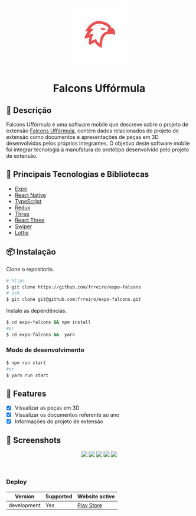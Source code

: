 <div align="center" >
  <img width="150px" src="./assets/custom/adaptive-icon.png" alt="falcons-logo" width="400">
  <br>
  <br>
  <h1>Falcons Uffórmula</h1>
</div>

## 📝 Descrição


Falcons Uffórmula é uma software mobile que descreve sobre o projeto de extensão [Falcons Uffórmula](https://www.linkedin.com/company/falcons-ufformula-sae/), contém dados relacionados do projeto de extensão como documentos e apresentações de peças em 3D desenvolvidas pelos próprios integrantes. O objetivo deste software mobile foi integrar tecnologia à manufatura do protótipo desenvolvido pelo projeto de extensão.

## 🚀 Principais Tecnologias e Bibliotecas

- [Expo](https://expo.dev/)
- [React Native](https://reactnative.dev/)
- [TypeScript](https://www.typescriptlang.org/)
- [Redux](https://redux.js.org/)
- [Three](https://threejs.org/)
- [React Three](https://docs.pmnd.rs/react-three-fiber/getting-started/introduction)
- [Swiper](https://github.com/leecade/react-native-swiper)
- [Lottie](https://lottiefiles.com/)

## 📦 Instalação

Clone o repositorio.

```bash
# https
$ git clone https://github.com/frreiro/expo-falcons
# ssh
$ git clone git@github.com:frreiro/expo-falcons.git
```

Instale as dependências.

```bash
$ cd expo-falcons && npm install
#or
$ cd expo-falcons &&  yarn
```

### Modo de desenvolvimento

```bash
$ npm run start
#or
$ yarn run start
```

## 📌 Features

- [x] Visualizar as peças em 3D
- [x] Visualizar os documentos referente ao ano
- [x] Informações do projeto de extensão

## 🎨 Screenshots

<p align="center">
    <img height='400px' src="https://play-lh.googleusercontent.com/xsA8qSdkcDqXcGSpk9rWe4B7_D5VGFw5w1sbyW8FNpWfnuXDkOjIyevfssYGMjKSEO1n=w2560-h1440-rw">
    <img height='400px'src="https://play-lh.googleusercontent.com/waW09kYUW4E0fPxm-4AzD9mzIVJ7OO-zZdIBWakGovCBioptd3hAMbOsJGSsTcqQ1zCX=w2560-h1440-rw">
    <img height='400px'src="https://play-lh.googleusercontent.com/JRwtLv4E0yJEdng3V__IM2hnSu7rC-6NDVFWZzo0rjcvSrLlzwRgDSpoIuJutDnTnmA=w2560-h1440-rw">
    <img height='400px'src="https://play-lh.googleusercontent.com/33in6Mt36t4FrUoTJ6NMm26UurhNhKpCpi69Jiz8gF7SpParzb7VMuOz0Oi3ZS7MTz8=w2560-h1440-rw">
    <img height='400px'src="https://play-lh.googleusercontent.com/ZEuUVCdQi_3dxt_ligZfCN-bkJWAkuK7ILfJDWnzbIUQd-mF4202PAdX2nekrwhJfME=w2560-h1440-rw">
</p><br>

### Deploy

| Version    | Supported | Website active                                                   |
| ---------- | --------- | ---------------------------------------------------------------- |
| development | Yes       | [Play Store]("https://play.google.com/store/apps/details?id=com.ufformula.falcons&pli=1") |


